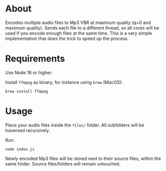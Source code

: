 # About

Encodes multiple audio files to Mp3 VBR at maximum quality (q=0 and maximum quality). Sends each file to a different thread, so all cores will be used if you encode enough files at the same time. This is a very simple implementation that does the trick to speed up the process.

# Requirements

Use Node 16 or higher.

Install `ffmpeg` as binary, for instance using `brew` (MacOS):

```shell
brew install ffmpeg
```

# Usage

Place your audio files inside the `files/` folder. All subfolders will be traversed recursively.

Run:

```shell
node index.js
```

Newly encoded Mp3 files will be stored next to their source files, within the same folder. Source files/folders will remain untouched.